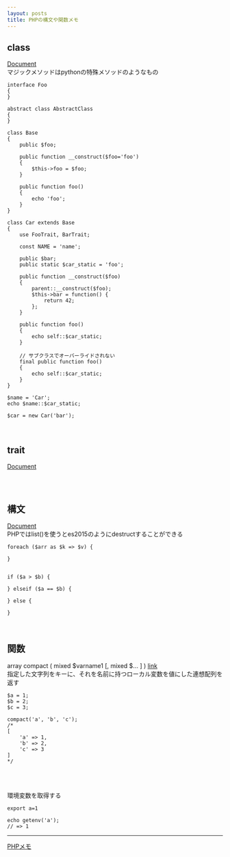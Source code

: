 ```yaml
---
layout: posts
title: PHPの構文や関数メモ 
---
```

## class

[Document](http://jp2.php.net/manual/ja/language.oop5.php)  
マジックメソッドはpythonの特殊メソッドのようなもの  

```
interface Foo
{
}

abstract class AbstractClass
{
}

class Base
{
    public $foo;
    
    public function __construct($foo='foo')
    {
        $this->foo = $foo;
    }
    
    public function foo()
    {
        echo 'foo';
    }
}

class Car extends Base
{
    use FooTrait, BarTrait;
    
    const NAME = 'name';
    
    public $bar;
    public static $car_static = 'foo';
    
    public function __construct($foo)
    {
        parent::__construct($foo);
        $this->bar = function() {
            return 42;
        };
    }
    
    public function foo()
    {
        echo self::$car_static;
    }
    
    // サブクラスでオーバーライドされない
    final public function foo()
    {
        echo self::$car_static;
    }
}

$name = 'Car';
echo $name::$car_static;

$car = new Car('bar');
```
<br>

## trait

[Document](http://www.php.net/traits)  

```
```
<br>

## 構文

[Document](http://jp2.php.net/manual/ja/language.control-structures.php)  
PHPではlist()を使うとes2015のようにdestructすることができる  

```
foreach ($arr as $k => $v) {

}


if ($a > $b) {

} elseif ($a == $b) {

} else {

}
```
<br>

## 関数

array compact ( mixed $varname1 [, mixed $... ] ) [link](http://php.net/manual/ja/function.compact.php)  
指定した文字列をキーに、それを名前に持つローカル変数を値にした連想配列を返す  

```
$a = 1;
$b = 2;
$c = 3;

compact('a', 'b', 'c');
/*
[
    'a' => 1,
    'b' => 2,
    'c' => 3
]
*/
```
<br>
<br>

環境変数を取得する  

```
export a=1

echo getenv('a');
// => 1
```


---

[PHPメモ](/2016/05/30/php.html)  

